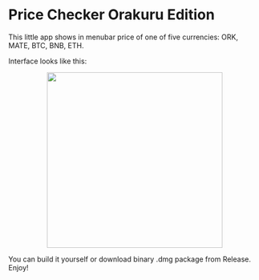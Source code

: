 # Price Checker Orakuru Edition

This little app shows in menubar price of one of five currencies: ORK, MATE, BTC, BNB, ETH.

Interface looks like this:


<p align="center">
  <img src="https://github.com/sussydevil/price_checker/blob/main/ORK Checker/Preview Content/Preview Assets.xcassets/app.imageset/app.png" width="350">
</p>

You can build it yourself or download binary .dmg package from Release.
Enjoy!
